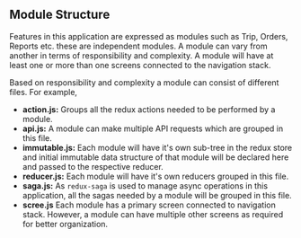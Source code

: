 
## Module Structure

Features in this application are expressed as modules such as Trip, Orders, Reports etc. these are independent modules. A module can vary from another in terms of responsibility and complexity. A module will have at least one or more than one screens connected to the navigation stack.

Based on responsibility and complexity a module can consist of different files. For example,

- **action.js:** Groups all the redux actions needed to be performed by a module.
- **api.js:** A module can make multiple API requests which are grouped in this file.
- **immutable.js:** Each module will have it's own sub-tree in the redux store and initial immutable data structure of that module will be declared here and passed to the respective reducer.
- **reducer.js:** Each module will have it's own reducers grouped in this file.
- **saga.js:** As `redux-saga` is used to manage async operations in this application, all the sagas needed by a module will be grouped in this file.
- **scree.js** Each module has a primary screen connected to navigation stack. However, a module can have multiple other screens as required for better organization.